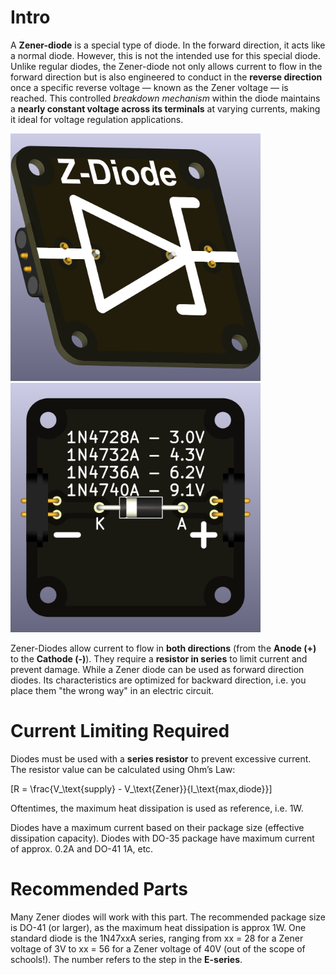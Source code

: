 # Intro  
A **Zener-diode** is a special type of diode. In the forward direction, it acts like a normal diode. However, this is not the intended use for this special diode. Unlike regular diodes, the Zener-diode not only allows current to flow in the forward direction but is also engineered to  conduct in the **reverse direction** once a specific reverse voltage — known as the Zener voltage — is reached. This controlled *breakdown mechanism* within the diode maintains a **nearly constant voltage across its terminals** at varying currents, making it ideal for voltage regulation applications.

<img src="component_Zener-diode_THT_TOP.png" alt="Circuit Diagram" width="400"> <img src="component_Zener-diode_THT__BOTTOM.png" alt="Circuit Diagram" width="400">

Zener-Diodes allow current to flow in **both directions** (from the **Anode (+)** to the **Cathode (-)**). They require a **resistor in series** to limit current and prevent damage. While a Zener diode can be used as forward direction diodes. Its characteristics are optimized for backward direction, i.e. you place them "the wrong way" in an electric circuit.

# Current Limiting Required
Diodes must be used with a **series resistor** to prevent excessive current. 
The resistor value can be calculated using Ohm’s Law:  

\[R = \frac{V_\text{supply} - V_\text{Zener}}{I_\text{max,diode}}\]

Oftentimes, the maximum heat dissipation is used as reference, i.e. 1W.

Diodes have a maximum current based on their package size (effective dissipation capacity). Diodes with DO-35 package have maximum current of approx. 0.2A and DO-41 1A, etc.

# Recommended Parts

Many Zener diodes will work with this part. The recommended package size is DO-41 (or larger), as the maximum heat dissipation is approx 1W. One standard diode is the 1N47xxA series, ranging from xx = 28 for a Zener voltage of 3V to xx = 56 for a Zener voltage of 40V (out of the scope of schools!). The number refers to the step in the **E-series**.